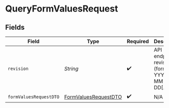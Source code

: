# QueryFormValuesRequest


## Fields

| Field                                                                   | Type                                                                    | Required                                                                | Description                                                             |
| ----------------------------------------------------------------------- | ----------------------------------------------------------------------- | ----------------------------------------------------------------------- | ----------------------------------------------------------------------- |
| `revision`                                                              | *String*                                                                | :heavy_check_mark:                                                      | API endpoint revision (format: YYYY-MM-DD[.suffix])                     |
| `formValuesRequestDTO`                                                  | [FormValuesRequestDTO](../../models/components/FormValuesRequestDTO.md) | :heavy_check_mark:                                                      | N/A                                                                     |